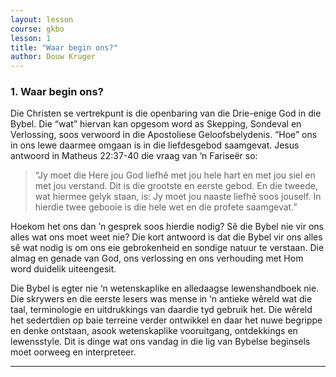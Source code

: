 ```yaml
---
layout: lesson
course: gkbo
lesson: 1
title: "Waar begin ons?"
author: Douw Kruger
---
```


### 1. Waar begin ons?
Die Christen se vertrekpunt is die openbaring van die Drie-enige God in die Bybel. Die “wat” hiervan kan opgesom word as Skepping, Sondeval en Verlossing, soos verwoord in die Apostoliese Geloofsbelydenis. “Hoe” ons in ons lewe daarmee omgaan is in die liefdesgebod saamgevat. Jesus antwoord in Matheus 22:37-40 die vraag van ‘n Fariseër so:

> “Jy moet die Here jou God liefhê met jou hele hart en met jou siel en met jou verstand. Dit is die grootste en eerste gebod. En die tweede, wat hiermee gelyk staan, is: Jy moet jou naaste liefhê soos jouself. In hierdie twee gebooie is die hele wet en die profete saamgevat.”

Hoekom het ons dan ’n gesprek soos hierdie nodig? Sê die Bybel nie vir ons alles wat ons moet weet nie? Die kort antwoord is dat die Bybel vir ons alles sê wat nodig is om ons eie gebrokenheid en sondige natuur te verstaan. Die almag en genade van God, ons verlossing en ons verhouding met Hom word duidelik uiteengesit.

Die Bybel is egter nie ‘n wetenskaplike en alledaagse lewenshandboek nie. Die skrywers en die eerste lesers was mense in ‘n antieke wêreld wat die taal, terminologie en uitdrukkings van daardie tyd gebruik het. Die wêreld het sedertdien op baie terreine verder ontwikkel en daar het nuwe begrippe en denke ontstaan, asook wetenskaplike vooruitgang, ontdekkings en lewensstyle. Dit is dinge wat ons vandag in die lig van Bybelse beginsels moet oorweeg en interpreteer.

---
